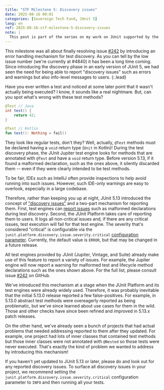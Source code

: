 ```yaml
---
title: "STF Milestone 5: Discovery issues"
date: 2025-08-16 00:01
categories: [Sovereign Tech Fund, JUnit 5]
lang: en
ref: 2025-08-16-stf-milestone-5-discovery-issues
note: |
  This post is part of the series on my work on JUnit supported by the [Sovereign Tech Fund](https://www.sovereign.tech/programs/fund) (STF). Please refer to the [initial post](/blog/2025/01/19/being-a-full-time-open-source-maintainer-supported-by-the-sovereign-tech-fund/) for context and a list of all posts.
---
```


This milestone was all about finally resolving issue [#242](https://github.com/junit-team/junit-framework/issues/242) by introducing an error handling mechanism for test discovery.
As you can tell by the low issue number (we're currently at #4840) it has been a long time coming.
Since introducing the discovery phase in an early version of JUnit 5, we had seen the need for being able to report "discovery issues" such as errors and warnings but also info-level messages to users.<!--more-->
{:.lead}

Have you ever written a test and noticed at some later point that it wasn't actually being executed?
I know, it sounds like a real nightmare.
But, can you spot what's wrong with these test methods?

```java
@Test // Java
int test() {
    return 42;
}
```
```kotlin
@Test // Kotlin
fun test(): Nothing = fail()
```

They look like regular tests, don't they?
Well, actually, `@Test` methods must be declared having a `void` return type (`Unit` in Kotlin)!
During the test discovery phase, the JUnit Jupiter test engine looks for methods that are annotated with `@Test` and have a `void` return type.
Before version 5.13, if it found a malformed declaration, such as the ones above, it silently discarded them -- even if they were clearly intended to be test methods.

To be fair, IDEs such as IntelliJ often provide inspections to help avoid running into such issues.
However, such IDE-only warnings are easy to overlook, especially in a large codebase.

Therefore, rather than keeping you up at night, JUnit 5.13 introduced the concept of ["discovery issues"](https://docs.junit.org/current/user-guide/#running-tests-discovery-issues) and a two-part mechanism for reporting them.
First, test engines can [report issues](https://docs.junit.org/current/user-guide/#test-engines-discovery-issues) such as malformed declarations during test discovery.
Second, the JUnit Platform takes care of reporting them to users.
It logs all non-critical issues and, if there are any critical issues, test execution will fail for that test engine.
The severity that's considered "critical" is configurable via the `junit.platform.discovery.issue.severity.critical` [configuration parameter](https://docs.junit.org/current/user-guide/#running-tests-config-params).
Currently, the default value is `ERROR`, but that may be changed in a future release.

All test engines provided by JUnit (Jupiter, Vintage, and Suite) already make use of this feature to report a variety of issues.
For example, the Jupiter engine will now report a warning for malformed test and lifecycle method declarations such as the ones shown above.
For the full list, please consult issue [#242](https://github.com/junit-team/junit-framework/issues/242) on GitHub.

We've introduced this mechanism at a stage when the JUnit Platform and its test engines were already widely used.
Therefore, it was probably inevitable that the initial 5.13.0 release reported a few false-positives.
For example, in 5.13.0 abstract test methods were overeagerly reported as being problematic, but we've since learned about use cases for them in the wild.
Those and other checks have since been refined and improved in 5.13.x patch releases.

On the other hand, we've already seen a bunch of projects that had actual problems that needed addressing reported to them after they updated.
For example, one project had lots of inner classes that contained test methods but those inner classes were not annotated with `@Nested` so those tests were never executed.
That's exactly the kind of problem we wanted to address by introducing this mechanism!

If you haven't yet updated to JUnit 5.13 or later, please do and look out for any reported discovery issues.
To surface all discovery issues in your project, we recommend setting the `junit.platform.discovery.issue.severity.critical` configuration parameter to `INFO` and then running all your tests.
